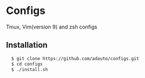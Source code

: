 # Configs
Tmux, Vim(version 9) and zsh configs 

## Installation
```bash
  $ git clone https://github.com/adauto/configs.git 
  $ cd configs
  $ ./install.sh
```
